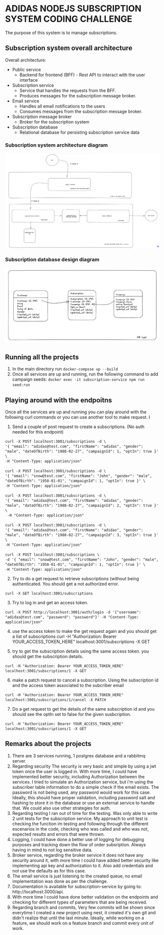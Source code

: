 # ADIDAS NODEJS SUBSCRIPTION SYSTEM CODING CHALLENGE

The purpose of this system is to manage subscriptions.

## Subscription system overall architecture
Overall architecture:
- Public service
  - Backend for frontend (BFF) - Rest API to interact with the user interface
- Subscription service
  - Service that handles the requests from the BFF.
  - Produces messages for the subscription message broker.
- Email service
  - Handles all email notifications to the users
  - Consumes messages from the subscription message broker.
- Subscription message broker
  - Broker for the subscription system
- Subscription database
  - Relational database for persisting subscription service data

### Subscription system architecture diagram
![Subscription system architecture](./images/system_architecture.png)

### Subscription database design diagram
![Subscription database design](./images/db_design.png)

## Running all the projects

1. In the main directory run 
  `docker-compose up --build`
2. Once all services are up and running, run the following command to add campaign seeds: 
  `docker exec -it subscription-service npm run seed:run`
## Playing around with the endpoitns
Once all the services are up and running you can play around with the following curl commands or you can use another tool to make request. I
1. Send a couple of post request to create a subscriptions. (No auth needed for this endpoint)
```
curl -X POST localhost:3001/subscriptions -d \
'{ "email": "adidas@test.com", "firstName": "adidas", "gender": "male", "dateOfBirth": "1988-02-27", "campaignId": 1, "optIn": true }' \
-H "Content-Type: application/json"

curl -X POST localhost:3001/subscriptions -d \
'{ "email": "snow@test.com", "firstName": "John", "gender": "male", "dateOfBirth": "1958-01-01", "campaignId": 1, "optIn": true }' \
-H "Content-Type: application/json"

curl -X POST localhost:3001/subscriptions -d \
'{ "email": "adidas@test.com", "firstName": "adidas", "gender": "male", "dateOfBirth": "1988-02-27", "campaignId": 2, "optIn": true }' \
 -H "Content-Type: application/json"

curl -X POST localhost:3001/subscriptions -d \
'{ "email": "adidas@test.com", "firstName": "adidas", "gender": "male", "dateOfBirth": "1988-02-27", "campaignId": 3, "optIn": true }' \
-H "Content-Type: application/json"

curl -X POST localhost:3001/subscriptions \
-d '{ "email": "snow@test.com", "firstName": "John", "gender": "male", "dateOfBirth": "1958-01-01", "campaignId": 1, "optIn": true }' \
-H "Content-Type: application/json"
```

2. Try to do a get request to retrieve subscriptions (without being authenticated. You should get a not authorized error.
  ```
  curl -X GET localhost:3001/subscriptions 
  ```
3. Try to log in and get an access token. 
  ```
  curl -X POST http://localhost:3001/auth/login -d '{"username": "adidas@test.com", "password": "password"}' -H "Content-Type: application/json"
  ```
4. use the access token to make the get request again and you should get a list of subscriptions
curl -H "Authorization: Bearer YOUR_ACCESS_TOKEN_HERE" localhost:3001/subscriptions -X GET

5. try to get the subscription details using the same access token. you should get the subscription details. 
  ```
  curl -H "Authorization: Bearer YOUR_ACCESS_TOKEN_HERE" localhost:3001/subscriptions/1 -X GET
  ```
6. make a patch request to cancel a subscription. Using the subscription id and the access token associated to the subcriber email
  ```
  curl -H "Authorization: Bearer YOUR_ACCESS_TOKEN_HERE" localhost:3001/subscriptions/1/cancel -X PATCH
  ```
7. Do a get request to get the details of the same subscription id and you should see the optIn set to false for the given susbcription.
  ```
  curl -H "Authorization: Bearer YOUR_ACCESS_TOKEN_HERE" localhost:3001/subscriptions/1 -X GET
  ```
## Remarks about the projects
1. There are 3 services running, 1 postgres database and a rabbitmq server.
2. Regarding security
The security is very basic and simple by using a jwt token once the user is logged in. With more time, I could have implemented better security, including Authorization between the services. I tried to simulate an Authorization service, but i'm using the subscriber table information to do a simple check if the email exists. The password is not being used, any password would work for this case. Ideally, this should have proper validation, including password salt and hashing to store it in the database or use an external service to handle that. We could also use other strategies for auth.
3. Regarding testing I ran out of time for the testing. Was only able to write 2 unit tests for the subscription service. My approach to unit test is checking the function im testing and following through the different escenarios in the code, checking who was called and who was not, expected results and errors that were thrown.
4. Logging, I could have done a better use of logging for debugging purposes and tracking down the flow of order subsription. Always having in mind to not log sensitive data.
5. Broker service, regarding the broker service it does not have any security around it, with more time I could have added better security like implementing api key and authorization to it. Also add credentials and not use the defaults as for this case. 
6. The email service is just listening to the created queue, no email implementation was done as per the challenge.
7. Documentation is available for subscription-service by going to: http://localhost:3000/api.
8. With more time I could have done better validation on the endpoints and checking for different types of parameters that are being received.
9. Regarding branch and commits, Very few commits will be shown since everytime I created a new project using nest, it created it's own git and didn't realize that until the last minute. Ideally, while working on a feature, we should work on a feature branch and commit every unit of work.
